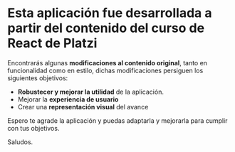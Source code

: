 # Esta aplicación fue desarrollada a partir del contenido del curso de React de Platzi

Encontrarás algunas **modificaciones al contenido original**, tanto en funcionalidad como en estilo, dichas modificaciones persiguen los siguientes objetivos:

- **Robustecer y mejorar la utilidad** de la aplicación.
- Mejorar la **experiencia de usuario**
- Crear una **representación visual** del avance

Espero te agrade la aplicación y puedas adaptarla y mejorarla para cumplir con tus objetivos.

Saludos.